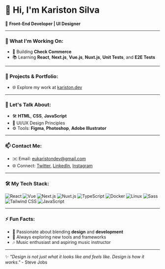 # 👋 Hi, I'm Kariston Silva 

🚀 **Front-End Developer | UI Designer**

---

### 🚧 What I'm Working On:
- 💼 Building **Check Commerce**
- 📚 Learning **React**, **Next.js**, **Vue.js**, **Nuxt.js**, **Unit Tests**, and **E2E Tests**

---

### 📁 Projects & Portfolio:
- 🌐 Explore my work at [kariston.dev](https://kariston.dev)

---

### 💬 Let's Talk About:
- 🛠 **HTML**, **CSS**, **JavaScript**
- 🌟 UI/UX Design Principles
- ⚙️ Tools: **Figma**, **Photoshop**, **Adobe Illustrator**

---

### 📫 Contact Me:
- ✉️ Email: [eukaristondev@gmail.com](mailto:eukaristondev@gmail.com)
- 🌐 Connect: [Twitter](https://x.com/kakastefane), [LinkedIn](https://linkedin.com/in/karistonstefane), [Instagram](https://instagram.com/kakastefane)

---

### 🛠 My Tech Stack:
![React](https://img.shields.io/badge/-React-61DAFB?style=flat&logo=react&logoColor=white)
![Vue](https://img.shields.io/badge/-Vue-4FC08D?style=flat&logo=vue.js&logoColor=white)
![Next.js](https://img.shields.io/badge/-Next.js-000000?style=flat&logo=next.js&logoColor=white)
![Nuxt.js](https://img.shields.io/badge/-Nuxt.js-00DC82?style=flat&logo=nuxt.js&logoColor=white)
![TypeScript](https://img.shields.io/badge/-TypeScript-3178C6?style=flat&logo=typescript&logoColor=white)
![Docker](https://img.shields.io/badge/-Docker-2496ED?style=flat&logo=docker&logoColor=white)
![Linux](https://img.shields.io/badge/-Linux-FCC624?style=flat&logo=linux&logoColor=black)
![Sass](https://img.shields.io/badge/-Sass-CC6699?style=flat&logo=sass&logoColor=white)
![Tailwind CSS](https://img.shields.io/badge/-Tailwind_CSS-38B2AC?style=flat&logo=tailwind-css&logoColor=white)
![JavaScript](https://img.shields.io/badge/-JavaScript-F7DF1E?style=flat&logo=javascript&logoColor=black)

---

### ⚡ Fun Facts:
- 🎨 Passionate about blending **design** and **development**
- 🌱 Always exploring new tools and frameworks
- 🎶 Music enthusiast and aspiring music instructor

---

✨ *"Design is not just what it looks like and feels like. Design is how it works."* - Steve Jobs
